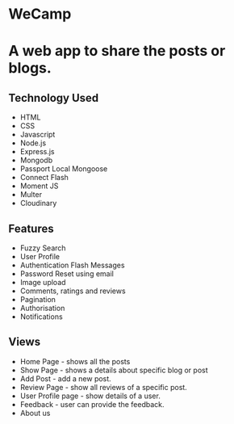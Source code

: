 # WeCamp


<h1>A web app to share the posts or blogs.</h1>
<h2>Technology Used</h2>
<ul style="margin-top:5px;">
	<li>HTML</li>
	<li>CSS</li>
	<li>Javascript</li>
	<li>Node.js</li>
	<li>Express.js</li>
	<li>Mongodb</li>
	<li>Passport Local Mongoose</li>
	<li>Connect Flash</li>
	<li>Moment JS</li>
	<li>Multer</li>
	<li>Cloudinary</li>
</ul>
<h2>Features</h2>
<ul style="margin-top:5px;">
	<li>Fuzzy Search</li>
	<li>User Profile</li>
	<li>Authentication Flash Messages</li>
	<li>Password Reset using email</li>
	<li>Image upload</li>
	<li>Comments, ratings and reviews</li>
	<li>Pagination</li>
	<li>Authorisation</li>
	<li>Notifications</li>
</ul>
<h2>Views</h2>
<ul style="margin-top:5px;">
	<li>Home Page - shows all the posts</li>
	<li>Show Page - shows a details about specific blog or post</li>
	<li>Add Post - add a new post.</li>
	<li>Review Page - show all reviews of a specific post.</li>
	<li>User Profile page - show details of a user.</li>
	<li>Feedback - user can provide the feedback.</li>
	<li>About us</li>
</ul>